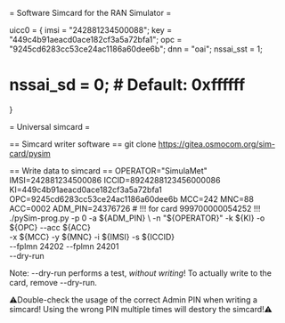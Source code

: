 = Software Simcard for the RAN Simulator =

uicc0 = {
   imsi      = "242881234500088";
   key       = "449c4b91aeacd0ace182cf3a5a72bfa1";
   opc       = "9245cd6283cc53ce24ac1186a60dee6b";
   dnn       = "oai";
   nssai_sst = 1;
   # nssai_sd  = 0;   # Default: 0xffffff
}

= Universal simcard =

== Simcard writer software ==
 git clone https://gitea.osmocom.org/sim-card/pysim

== Write data to simcard ==
 OPERATOR="SimulaMet"
 IMSI=242881234500086
 ICCID=8924288123456000086
 KI=449c4b91aeacd0ace182cf3a5a72bfa1
 OPC=9245cd6283cc53ce24ac1186a60dee6b
 MCC=242
 MNC=88
 ACC=0002
 ADM_PIN=24376726   # !!! for card 999700000054252 !!!
 ./pySim-prog.py -p 0 -a ${ADM_PIN} \
    -n "${OPERATOR}" -k ${KI} -o ${OPC} --acc ${ACC} \
    -x ${MCC} -y ${MNC} -i ${IMSI} -s ${ICCID} \
    --fplmn 24202 --fplmn 24201 \
    --dry-run

Note: --dry-run performs a test, *without writing*! To actually write to the card, remove --dry-run.

⚠Double-check the usage of the correct Admin PIN when writing a simcard! Using the wrong PIN multiple times will destory the simcard!⚠
